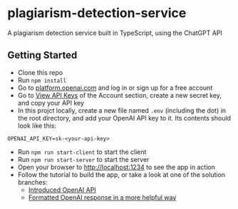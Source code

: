# plagiarism-detection-service
A plagiarism detection service built in TypeScript, using the ChatGPT API

## Getting Started
- Clone this repo
- Run `npm install`
- Go to [platform.openai.com](https://platform.openai.com/) and log in or sign up for a free account
- Go to [View API Keys](https://platform.openai.com/account/api-keys) of the Account section, create a new secret key, and copy your API key
- In this projct locally, create a new file named `.env` (including the dot) in the root directory, and add your OpenAI API key to it.  Its contents should look like this:

```
OPENAI_API_KEY=sk-<your-api-key>
```
- Run `npm run start-client` to start the client
- Run `npm run start-server` to start the server
- Open your browser to [http://localhost:1234](http://localhost:1234) to see the app in action
- Follow the tutorial to build the app, or take a look at one of the solution branches:
  - [Introduced OpenAI API](https://github.com/DevRocketCode/plagiarism-detection-service/tree/solution-1)
  - [Formatted OpenAI response in a more helpful way](https://github.com/DevRocketCode/plagiarism-detection-service/tree/solution-2)

